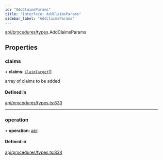 ```yaml
---
id: "AddClaimsParams"
title: "Interface: AddClaimsParams"
sidebar_label: "AddClaimsParams"
---
```


[api/procedures/types](../../../../../modules/API/Procedures/Types/Types.md).AddClaimsParams

## Properties

### claims

• **claims**: [`ClaimTarget`](../../../Entities/Types/ClaimTarget/ClaimTarget.md)[]

array of claims to be added

#### Defined in

[api/procedures/types.ts:833](https://github.com/PolymeshAssociation/polymesh-sdk/blob/995f17653/src/api/procedures/types.ts#L833)

___

### operation

• **operation**: [`Add`](../../../../../enums/API/Procedures/Types/ClaimOperation/ClaimOperation.md#add)

#### Defined in

[api/procedures/types.ts:834](https://github.com/PolymeshAssociation/polymesh-sdk/blob/995f17653/src/api/procedures/types.ts#L834)
